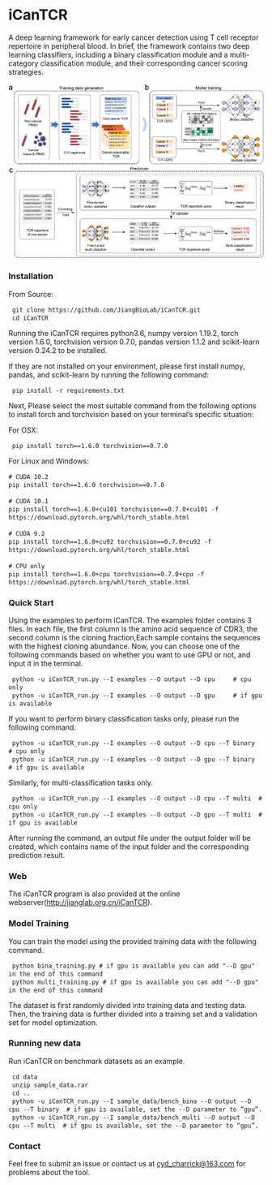 # iCanTCR
A deep learning framework for early cancer detection using T cell receptor repertoire in peripheral blood.
In brief, the framework contains two deep learning classifiers, including a binary classification module 
and a multi-category classification module, and their corresponding cancer scoring strategies. 
<p float="left">
  <img src="./Fig/icantcr_model.png"/>
</p>

### Installation

From Source:

```
 git clone https://github.com/JiangBioLab/iCanTCR.git
 cd iCanTCR
```
Running the iCanTCR requires python3.6, numpy version 1.19.2, torch version 1.6.0, torchvision version 0.7.0, 
pandas version 1.1.2 and scikit-learn version 0.24.2 to be installed. 

If they are not installed on your environment, please first install numpy, pandas, and scikit-learn
by running the following command:

```
 pip install -r requirements.txt
```
Next, Please select the most suitable command from the following options to install torch and torchvision 
based on your terminal’s specific situation:

For OSX:
```
 pip install torch==1.6.0 torchvision==0.7.0
```

For Linux and Windows:
```
# CUDA 10.2
pip install torch==1.6.0 torchvision==0.7.0

# CUDA 10.1
pip install torch==1.6.0+cu101 torchvision==0.7.0+cu101 -f https://download.pytorch.org/whl/torch_stable.html

# CUDA 9.2
pip install torch==1.6.0+cu92 torchvision==0.7.0+cu92 -f https://download.pytorch.org/whl/torch_stable.html

# CPU only
pip install torch==1.6.0+cpu torchvision==0.7.0+cpu -f https://download.pytorch.org/whl/torch_stable.html
```


### Quick Start
 Using the examples to perform iCanTCR. 
 The examples folder contains 3 files. In each file, the first column is the amino acid sequence 
 of CDR3, the second column is the cloning fraction,Each sample contains the sequences with the highest 
 cloning abundance. Now, you can choose one of the following commands based on whether you want to use GPU
 or not, and input it in the terminal.

   
```
 python -u iCanTCR_run.py --I examples --O output --D cpu     # cpu only
 python -u iCanTCR_run.py --I examples --O output --D gpu     # if gpu is available
```

 If you want to perform binary classification tasks only, please run the following command.
   
```
 python -u iCanTCR_run.py --I examples --O output --D cpu --T binary  # cpu only
 python -u iCanTCR_run.py --I examples --O output --D gpu --T binary  # if gpu is available
```

Similarly, for multi-classification tasks only.

```
 python -u iCanTCR_run.py --I examples --O output --D cpu --T multi  # cpu only
 python -u iCanTCR_run.py --I examples --O output --D gpu --T multi  # if gpu is available
```

After running the command, an output file under the output folder will be created, which contains 
name of the input folder and the corresponding prediction result.

### Web
 The iCanTCR program is also provided at the online webserver(http://jianglab.org.cn/iCanTCR).

### Model Training
 You can train the model using the provided training data with the following command.
   
```
 python bina_training.py # if gpu is available you can add "--D gpu" in the end of this command
 python multi_training.py # if gpu is available you can add "--D gpu" in the end of this command
```

The dataset is first randomly divided into training data and testing data. Then, the training data 
is further divided into a training set and a validation set for model optimization.

### Running new data
  Run iCanTCR on benchmark datasets as an example.
   
```
 cd data
 unzip sample_data.rar
 cd ..
 python -u iCanTCR_run.py --I sample_data/bench_bina --O output --D cpu --T binary  # if gpu is available, set the --D parameter to “gpu”.
 python -u iCanTCR_run.py --I sample_data/bench_multi --O output --D cpu --T multi  # if gpu is available, set the --D parameter to “gpu”. 
```


### Contact
 Feel free to submit an issue or contact us at cyd_charrick@163.com for problems about the tool.

